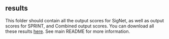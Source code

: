 ## results

This folder should contain all the output scores for SigNet, as well as output scores for SPRINT, and Combined output scores. You can download all these results [here](https://drive.google.com/open?id=0B8wwj9L0MgN-YjBRRnpFRTZtalE). See main README for more information.